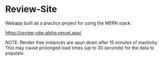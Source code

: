# Review-Site
Webapp built as a practice project for using the MERN stack.

https://review-site-alpha.vercel.app/

NOTE: Render free instances are spun down after 15 minutes of inactivity. This may cause prolonged load times (up to 30 seconds) for the data to populate.
